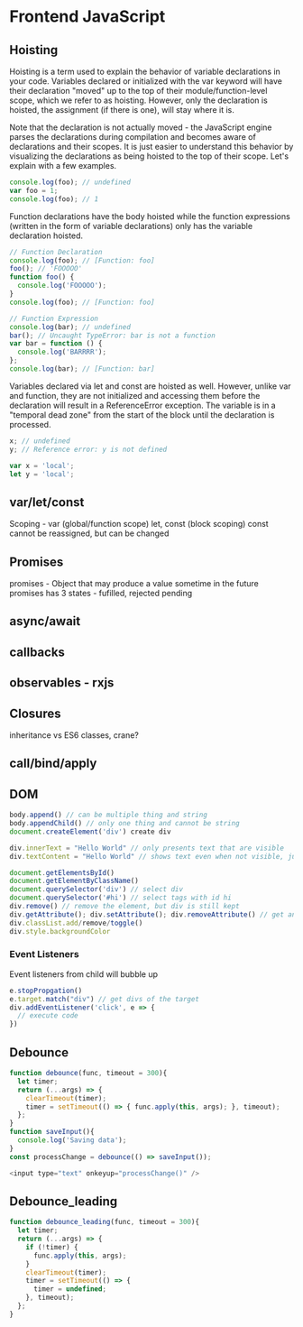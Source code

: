 # Frontend JavaScript

## Hoisting
Hoisting is a term used to explain the behavior of variable declarations in your code. Variables declared or initialized with the var keyword will have their declaration "moved" up to the top of their module/function-level scope, which we refer to as hoisting. However, only the declaration is hoisted, the assignment (if there is one), will stay where it is.

Note that the declaration is not actually moved - the JavaScript engine parses the declarations during compilation and becomes aware of declarations and their scopes. It is just easier to understand this behavior by visualizing the declarations as being hoisted to the top of their scope. Let's explain with a few examples.

```javascript
console.log(foo); // undefined
var foo = 1;
console.log(foo); // 1
```

Function declarations have the body hoisted while the function expressions (written in the form of variable declarations) only has the variable declaration hoisted.

```javascript
// Function Declaration
console.log(foo); // [Function: foo]
foo(); // 'FOOOOO'
function foo() {
  console.log('FOOOOO');
}
console.log(foo); // [Function: foo]

// Function Expression
console.log(bar); // undefined
bar(); // Uncaught TypeError: bar is not a function
var bar = function () {
  console.log('BARRRR');
};
console.log(bar); // [Function: bar]
```
Variables declared via let and const are hoisted as well. However, unlike var and function, they are not initialized and accessing them before the declaration will result in a ReferenceError exception. The variable is in a "temporal dead zone" from the start of the block until the declaration is processed.
```javascript
x; // undefined
y; // Reference error: y is not defined

var x = 'local';
let y = 'local';
```
## var/let/const
Scoping - var (global/function scope)
let, const (block scoping)
const cannot be reassigned, but can be changed

## Promises
promises - Object that may produce a value sometime in the future
promises has 3 states - fufilled, rejected pending
## async/await
## callbacks
## observables - rxjs

## Closures
inheritance vs ES6 classes, crane?

## call/bind/apply

## DOM
```javascript
body.append() // can be multiple thing and string
body.appendChild() // only one thing and cannot be string
document.createElement('div') create div

div.innerText = "Hello World" // only presents text that are visible
div.textContent = "Hello World" // shows text even when not visible, just like in html

document.getElementsById()
document.getElementByClassName()
document.querySelector('div') // select div
document.querySelector('#hi') // select tags with id hi
div.remove() // remove the element, but div is still kept
div.getAttribute(); div.setAttribute(); div.removeAttribute() // get and set attribute
div.classList.add/remove/toggle()
div.style.backgroundColor
```
### Event Listeners
Event listeners from child will bubble up
```javascript
e.stopPropgation()
e.target.match("div") // get divs of the target
div.addEventListener('click', e => {
  // execute code
})
```

## Debounce
```javascript
function debounce(func, timeout = 300){
  let timer;
  return (...args) => {
    clearTimeout(timer);
    timer = setTimeout(() => { func.apply(this, args); }, timeout);
  };
}
function saveInput(){
  console.log('Saving data');
}
const processChange = debounce(() => saveInput());

<input type="text" onkeyup="processChange()" />
```

## Debounce_leading
```javascript
function debounce_leading(func, timeout = 300){
  let timer;
  return (...args) => {
    if (!timer) {
      func.apply(this, args);
    }
    clearTimeout(timer);
    timer = setTimeout(() => {
      timer = undefined;
    }, timeout);
  };
}
```